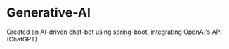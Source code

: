 # Generative-AI

Created an AI-driven chat-bot using spring-boot, integrating OpenAI's API (ChatGPT)
